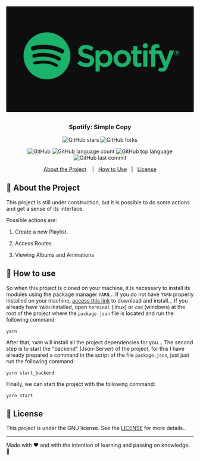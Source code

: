 <h1 align="center">
	<img alt="GoStack" src="temp/images/spotify.jpg" width="1000px" />
</h1>

<h3 align="center">Spotify: Simple Copy</h3>

<p align="center">
  <img alt="GitHub stars" src="https://img.shields.io/github/stars/thiagobonisoficial/spotify-clone-temporary?style=social">
  <img alt="GitHub forks" src="https://img.shields.io/github/forks/thiagobonisoficial/spotify-clone-temporary?style=social">
</p>

<p align="center">
  <img alt="GitHub" src="https://img.shields.io/github/license/thiagobonisoficial/spotify-clone-temporary?color=%2362df5e&logoColor=%2362df5e">

  <img alt="GitHub language count" src="https://img.shields.io/github/languages/count/thiagobonisoficial/spotify-clone-temporary?color=%2362df5e&logoColor=%2362df5e">

  <img alt="GitHub top language" src="https://img.shields.io/github/languages/top/thiagobonisoficial/spotify-clone-temporary?color=%2362df5e&logoColor=%2362df5e">

  <img alt="GitHub last commit" src="https://img.shields.io/github/last-commit/thiagobonisoficial/spotify-clone-temporary?color=%2362df5e&logoColor=%2362df5e">
</p>

<p align="center">
  <a href="#rocket-about-the-challenge">About the Project</a>&nbsp;&nbsp;&nbsp;
  |&nbsp;&nbsp;&nbsp;<a href="#electric_plug-how-to-use">How to Use</a>
  &nbsp;
  |&nbsp;&nbsp;&nbsp;<a href="#memo-license">License</a>
</p>

## :rocket: About the Project

This project is still under construction, but it is possible to do some actions and get a sense of its interface.

Possible actions are:

1. Create a new Playlist.

2. Access Routes

3. Viewing Albums and Animations

## :electric_plug: How to use

So when this project is cloned on your machine, it is necessary to install its modules using the package manager `YARN`...
If you do not have `YARN` properly installed on your machine, [access this link](https://yarnpkg.com/) to download and install...
If you already have `YARN` installed, open `terminal` (linux) or `cmd` (windows) at the root of the project where the `package.json` file is located and run the following command:

```
yarn
```

After that, `YARN` will install all the project dependencies for you...
The second step is to start the "backend" (Json-Server) of the project, for this I have already prepared a command in the script of the file `package.json`, just just run the following command:

```
yarn start_backend
```

Finally, we can start the project with the following command:

```
yarn start
```

## :memo: License

This project is under the GNU license. See the [LICENSE](LICENSE) for more details..

---

Made with ♥ and with the intention of learning and passing on knowledge. 👋
